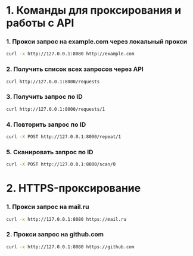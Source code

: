 # 1. Команды для проксирования и работы с API

### 1. Прокси запрос на example.com через локальный прокси

```bash
curl -x http://127.0.0.1:8080 http://example.com
```

### 2. Получить список всех запросов через API

```bash
curl http://127.0.0.1:8000/requests
```

### 3. Получить запрос по ID

```bash
curl http://127.0.0.1:8000/requests/1
```

### 4. Повторить запрос по ID

```bash
curl -X POST http://127.0.0.1:8000/repeat/1
```

### 5. Сканировать запрос по ID

```bash
curl -X POST http://127.0.0.1:8000/scan/0
```

# 2. HTTPS-проксирование

### 1. Прокси запрос на mail.ru

```bash
curl -x http://127.0.0.1:8080 https://mail.ru
```

### 2. Прокси запрос на github.com

```bash
curl -x http://127.0.0.1:8080 https://github.com
```
